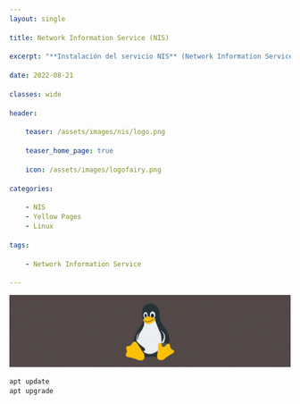 ```yaml
---
layout: single

title: Network Information Service (NIS)

excerpt: "**Instalación del servicio NIS** (Network Information Service) en un sistema Debian."

date: 2022-08-21

classes: wide

header:

    teaser: /assets/images/nis/logo.png

    teaser_home_page: true
    
    icon: /assets/images/logofairy.png

categories:

    - NIS
    - Yellow Pages
    - Linux
    
tags: 
    
    - Network Information Service

---
```


![](/assets/images/nis/wallpapers.png)

```bash
apt update
apt upgrade
```
